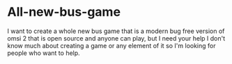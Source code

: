 # All-new-bus-game
I want to create a whole new bus game that is a modern bug free version of omsi 2 that is open source and anyone can play, but I need your help I don't know much about creating a game or any element of it so I'm looking for people who want to help.
